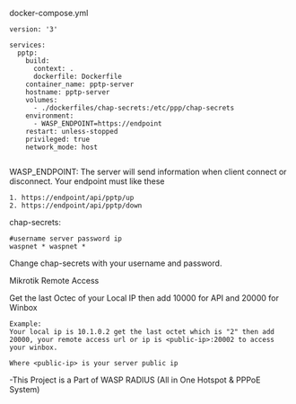 docker-compose.yml
```
version: '3'

services:
  pptp:
    build:
      context: .
      dockerfile: Dockerfile
    container_name: pptp-server
    hostname: pptp-server
    volumes:
      - ./dockerfiles/chap-secrets:/etc/ppp/chap-secrets
    environment:
      - WASP_ENDPOINT=https://endpoint
    restart: unless-stopped
    privileged: true
    network_mode: host
    
```
WASP_ENDPOINT: The server will send information when client connect or disconnect. Your endpoint must like these
    
    1. https://endpoint/api/pptp/up
    2. https://endpoint/api/pptp/down

chap-secrets:
```
#username server password ip
waspnet * waspnet *
```
Change chap-secrets with your username and password.

Mikrotik Remote Access

Get the last Octec of your Local IP then add 10000 for API and 20000 for Winbox

```
Example:
Your local ip is 10.1.0.2 get the last octet which is "2" then add 20000, your remote access url or ip is <public-ip>:20002 to access your winbox.

Where <public-ip> is your server public ip
```

-This Project is a Part of WASP RADIUS (All in One Hotspot & PPPoE System)